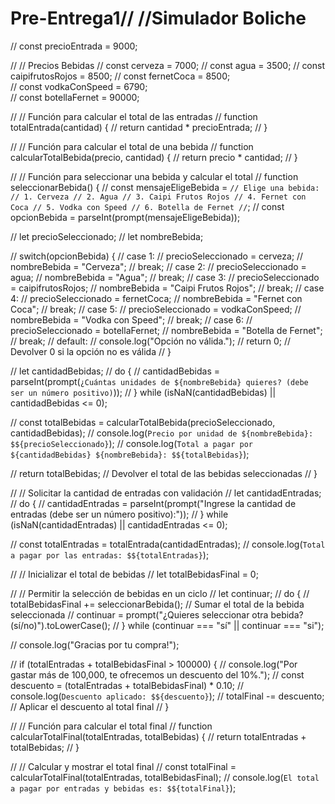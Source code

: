 # Pre-Entrega1// //Simulador Boliche
// const precioEntrada = 9000;

// // Precios Bebidas
// const cerveza = 7000;
// const agua = 3500;
// const caipifrutosRojos = 8500; 
// const fernetCoca = 8500;       
// const vodkaConSpeed = 6790;     
// const botellaFernet = 90000;   

// // Función para calcular el total de las entradas
// function totalEntrada(cantidad) {
//     return cantidad * precioEntrada;
// }

// // Función para calcular el total de una bebida
// function calcularTotalBebida(precio, cantidad) {
//     return precio * cantidad;
// }

// // Función para seleccionar una bebida y calcular el total
// function seleccionarBebida() {
//     const mensajeEligeBebida = `
// Elige una bebida:
// 1. Cerveza
// 2. Agua
// 3. Caipi Frutos Rojos
// 4. Fernet con Coca
// 5. Vodka con Speed
// 6. Botella de Fernet
// `;
//     const opcionBebida = parseInt(prompt(mensajeEligeBebida));

//     let precioSeleccionado;
//     let nombreBebida;

//     switch(opcionBebida) {
//         case 1:
//             precioSeleccionado = cerveza;
//             nombreBebida = "Cerveza";
//             break;
//         case 2:
//             precioSeleccionado = agua;
//             nombreBebida = "Agua";
//             break;
//         case 3:
//             precioSeleccionado = caipifrutosRojos;
//             nombreBebida = "Caipi Frutos Rojos";
//             break;
//         case 4:
//             precioSeleccionado = fernetCoca;
//             nombreBebida = "Fernet con Coca";
//             break;
//         case 5:
//             precioSeleccionado = vodkaConSpeed;
//             nombreBebida = "Vodka con Speed";
//             break;
//         case 6:
//             precioSeleccionado = botellaFernet;
//             nombreBebida = "Botella de Fernet";
//             break;
//         default:
//             console.log("Opción no válida.");
//             return 0;  // Devolver 0 si la opción no es válida
//     }

//     let cantidadBebidas;
//     do {
//         cantidadBebidas = parseInt(prompt(`¿Cuántas unidades de ${nombreBebida} quieres? (debe ser un número positivo)`));
//     } while (isNaN(cantidadBebidas) || cantidadBebidas <= 0);

//     const totalBebidas = calcularTotalBebida(precioSeleccionado, cantidadBebidas);
//     console.log(`Precio por unidad de ${nombreBebida}: $${precioSeleccionado}`);
//     console.log(`Total a pagar por ${cantidadBebidas} ${nombreBebida}: $${totalBebidas}`);
    
//     return totalBebidas;  // Devolver el total de las bebidas seleccionadas
// }

// // Solicitar la cantidad de entradas con validación
// let cantidadEntradas;
// do {
//     cantidadEntradas = parseInt(prompt("Ingrese la cantidad de entradas (debe ser un número positivo):"));
// } while (isNaN(cantidadEntradas) || cantidadEntradas <= 0);

// const totalEntradas = totalEntrada(cantidadEntradas);
// console.log(`Total a pagar por las entradas: $${totalEntradas}`);

// // Inicializar el total de bebidas
// let totalBebidasFinal = 0;

// // Permitir la selección de bebidas en un ciclo
// let continuar;
// do {
//     totalBebidasFinal += seleccionarBebida();  // Sumar el total de la bebida seleccionada
//     continuar = prompt("¿Quieres seleccionar otra bebida? (sí/no)").toLowerCase();
// } while (continuar === "sí" || continuar === "si");

// console.log("Gracias por tu compra!");

// if (totalEntradas + totalBebidasFinal > 100000) {
//     console.log("Por gastar más de 100,000, te ofrecemos un descuento del 10%.");
//     const descuento = (totalEntradas + totalBebidasFinal) * 0.10;
//     console.log(`Descuento aplicado: $${descuento}`);
//     totalFinal -= descuento;  // Aplicar el descuento al total final
// }

// // Función para calcular el total final
// function calcularTotalFinal(totalEntradas, totalBebidas) {
//     return totalEntradas + totalBebidas;
// }

// // Calcular y mostrar el total final
// const totalFinal = calcularTotalFinal(totalEntradas, totalBebidasFinal);
// console.log(`El total a pagar por entradas y bebidas es: $${totalFinal}`);
